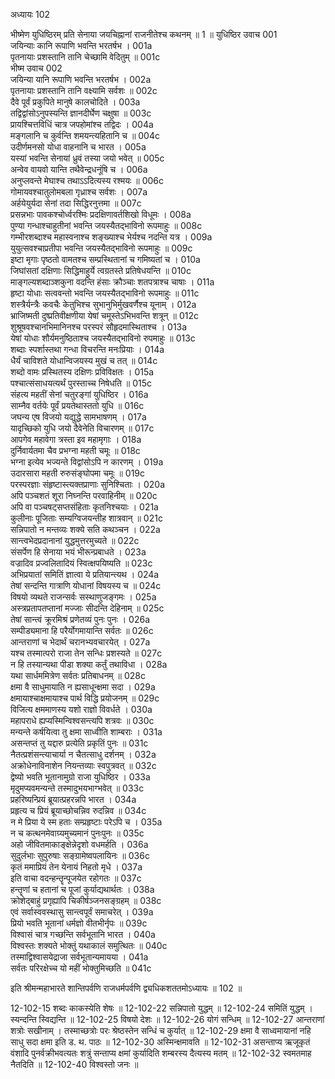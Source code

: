 अध्यायः 102

भीष्मेण युधिष्ठिरम् प्रति सेनाया जयचिह्नानां राजनीतेश्च कथनम् ॥ 1 ॥
युधिष्ठिर उवाच 	001  
जयिन्याः कानि रूपाणि भवन्ति भरतर्षभ ।	001a  
पृतनायाः प्रशस्तानि तानि चेच्छामि वेदितुम् ॥	001c  
भीष्म उवाच 	002  
जयिन्या यानि रूपाणि भवन्ति भरतर्षभ ।	002a  
पृतनायाः प्रशस्तानि तानि वक्ष्यामि सर्वशः ॥	002c  
दैवे पूर्वं प्रकुपिते मानुषे कालचोदिते ।	003a  
तद्विद्वांसोऽनुपस्यन्ति ज्ञानदीर्घेण चक्षुषा ॥	003c  
प्रायश्चित्तविधिं चात्र जपहोमांश्च तद्विदः ।	004a  
मङ्गलानि च कुर्वन्ति शमयन्त्यहितानि च ॥	004c  
उदीर्णमनसो योधा वाहनानि च भारत ।	005a  
यस्यां भवन्ति सेनायां ध्रुवं तस्या जयो भवेत् ॥	005c  
अन्वेव वायवो यान्ति तथैवेन्द्रधनूंषि च ।	006a  
अनुप्लवन्ते मेघाश्च तथाऽऽदित्यस्य रश्मयः ॥	006c  
गोमायवश्चातुलोमबला गृध्राश्च सर्वशः ।	007a  
अर्हयेयुर्यदा सेनां तदा सिद्धिरनुत्तमा ॥	007c  
प्रसन्नभाः पावकश्चोर्ध्वरश्मिः प्रदक्षिणावर्तशिखो विधूमः ।	008a  
पुण्या गन्धाश्चाहुतीनां भवन्ति जयस्यैतद्भाविनो रूपमाहुः ॥	008c  
गम्भीरशब्दाश्च महास्वनाश्च शङ्ख्याश्च भेर्यश्च नदन्ति यत्र ।	009a  
युयुत्सवश्चाप्रतीपा भवन्ति जयस्यैतद्भाविनो रूपमाहुः ॥	009c  
इष्टा मृगाः पृष्ठतो वामतश्च सम्प्रस्थितानां च गमिष्यतां च ।	010a  
जिघांसतां दक्षिणाः सिद्धिमाहुर्ये त्वग्रतस्ते प्रतिषेधयन्ति ॥	010c  
माङ्गल्यशब्दाञ्शकुना वदन्ति हंसाः क्रौञ्चाः शतपत्राश्च चाषाः ।	011a  
हृष्टा योधाः सत्ववन्तो भवन्ति जयस्यैतद्भाविनो रूपमाहुः ॥	011c  
शस्त्रैर्यन्त्रैः कवचैः केतुभिश्च सुभानुभिर्मुखवर्णैश्च यूनाम् ।	012a  
भ्राजिष्मती दुष्प्रतिवीक्षणीया येषां चमूस्तेऽभिभवन्ति शत्रून् ॥	012c  
शुश्रूषवश्चानभिमानिनश्च परस्परं सौहृदमास्थिताश्च ।	013a  
येषां योधाः शौर्यमनुष्ठिताश्च जयस्यैतद्भाविनो रुपमाहुः ॥	013c  
शब्दाः स्पर्शास्तथा गन्धा विचरन्ति मनःप्रियाः ।	014a  
धैर्यं चाविशते योधान्विजयस्य मुखं च तत् ॥	014c  
शब्दो वामः प्रस्थितस्य दक्षिणः प्रविविक्षतः ।	015a  
पश्चात्संसाधयत्यर्थं पुरस्ताच्च निषेधति ॥	015c  
संहत्य महतीं सेनां चतुरङ्गां युधिष्ठिर ।	016a  
साम्नैव वर्तयेः पूर्वं प्रयतेथास्ततो युधि ॥	016c  
जघन्य एष विजयो यद्युद्धे सामभाषणम् ।	017a  
यादृच्छिको युधि जयो दैवेनेति विचारणम् ॥	017c  
आपगेव महावेगा त्रस्ता इव महामृगाः ।	018a  
दुर्निवार्यतमा चैव प्रभग्ना महती चमूः ॥	018c  
भग्ना इत्येव भज्यन्ते विद्वांसोऽपि न कारणम् ।	019a  
उदारसारा महती रुरुसंङ्घोपमा चमूः ॥	019c  
परस्परज्ञाः संहृष्टास्त्यक्तप्राणाः सुनिश्चिताः ।	020a  
अपि पञ्चशतं शूरा निघ्नन्ति परवाहिनीम् ॥	020c  
अपि वा पञ्चषट्सप्तसंहिताः कृतनिश्चयाः ।	021a  
कुलीनाः पूजिताः सम्यग्विजयन्तीह शात्रवान् ॥	021c  
सन्निपातो न मन्तव्यः शक्ये सति कथञ्चन ।	022a  
सान्त्वभेदप्रदानानां युद्धमुत्तरमुच्यते ॥	022c  
संसर्पेण हि सेनाया भयं भीरून्प्रबाधते ।	023a  
वज्रादिव प्रज्वलितादियं स्वित्क्षपयिष्यति ॥	023c  
अभिप्रयातां समितिं ज्ञात्वा ये प्रतियान्त्यथ ।	024a  
तेषां सन्दन्ति गात्राणि योधानां विषयस्य च ॥	024c  
विषयो व्यथते राजन्सर्वः सस्थाणुजङ्गमः ।	025a  
अस्त्रप्रतापतप्तानां मज्जाः सीदन्ति देहिनाम् ॥	025c  
तेषां सान्त्वं क्रूरमिश्रं प्रणेतव्यं पुनः पुनः ।	026a  
सम्पीड्यमाना हि परैर्योगमायान्ति सर्वतः ॥	026c  
आन्तराणां च भेदार्थं चरानभ्यवचारयेत् ।	027a  
यश्च तस्मात्परो राजा तेन सन्धिः प्रशस्यते ॥	027c  
न हि तस्यान्यथा पीडा शक्या कर्तुं तथाविधा ।	028a  
यथा सार्धममित्रेण सर्वतः प्रतिबाधनम् ॥	028c  
क्षमा वै साधुमायाति न ह्यसाधून्क्षमा सदा ।	029a  
क्षमायाश्चाक्षमायाश्च पार्थ विद्धि प्रयोजनम् ॥	029c  
विजित्य क्षममाणस्य यशो राज्ञो विवर्धते ।	030a  
महापराधे ह्यप्यस्मिन्विश्वसन्त्यपि शत्रवः ॥	030c  
मन्यन्ते कर्षयित्वा तु क्षमा साध्वीति शाम्बराः ।	031a  
असन्तप्तं तु यद्दारु प्रत्येति प्रकृतिं पुनः ॥	031c  
नैतत्प्रशंसन्त्याचार्या न चैतत्साधु दर्शनम् ।	032a  
अक्रोधेनाविनाशेन नियन्तव्याः स्वपुत्रवत् ॥	032c  
द्वेष्यो भवति भूतानामुग्रो राजा युधिष्ठिर ।	033a  
मृदुमप्यवमन्यन्ते तस्मादुभयभाग्भवेत् ॥	033c  
प्रहरिष्यन्प्रियं ब्रूयात्प्रहरन्नपि भारत ।	034a  
प्रहृत्य च प्रियं ब्रूयाच्छोचन्निव रुदन्निव ॥	034c  
न मे प्रिया ये स्म हताः सम्प्रहृष्टाः परेऽपि च ।	035a  
न च कत्थनमेवाग्र्यमुच्यमानं पुनःपुनः ॥	035c  
अहो जीवितमाकाङ्क्षेन्नेदृशो वधमर्हति ।	036a  
सुदुर्लभाः सुपुरुषाः सङ्ग्रामेष्वपलायिनः ॥	036c  
कृतं ममाप्रियं तेन येनायं निहतो मृधे ।	037a  
इति वाचा वदन्हन्तॄन्पूजयेत रहोगतः ॥	037c  
हन्तॄणां च हतानां च पूजां कुर्याद्यथार्थतः ।	038a  
क्रोशेद्बाहुं प्रगृह्यापि चिकीर्षञ्जनसङ्ग्रहम् ॥	038c  
एवं सर्वास्ववस्थासु सान्त्वपूर्वं समाचरेत् ।	039a  
प्रियो भवति भूतानां धर्मज्ञो वीतभीर्नृपः ॥	039c  
विश्वासं चात्र गच्छन्ति सर्वभूतानि भारत ।	040a  
विश्वस्तः शक्यते भोक्तुं यथाकालं समुत्थितः ॥	040c  
तस्माद्विश्वासयेद्राजा सर्वभूतान्यमायया ।	041a  
सर्वतः परिरक्षेच्च यो महीं भोक्तुमिच्छति ॥ 	041c  

इति श्रीमन्महाभारते शान्तिपर्वणि राजधर्मपर्वणि द्व्यधिकशततमोऽध्यायः ॥ 102 ॥

12-102-15 शब्दः काकस्येति शेषः ॥ 12-102-22 सन्निपातो युद्धम् ॥ 12-102-24 समितिं युद्धम् । स्यन्दन्ति स्विद्यन्ति ॥ 12-102-25 विषयो देशः ॥ 12-102-26 योगं सन्धिम् ॥ 12-102-27 आन्तराणां शत्रोः सखीनाम् । तस्माच्छत्रोः परः श्रेष्ठस्तेन सन्धिं च कुर्यात् ॥ 12-102-29 क्षमा वै साध्वमायानां नहि साधु सदा क्षमा इति ड. थ. पाठः ॥ 12-102-30 अस्मिन्क्षमावति ॥ 12-102-31 असन्ताप्य ऋजूकृतं वंशादि पुनर्वक्रीभवत्यतः शत्रुं सन्ताप्य क्षमां कुर्यादिति शम्बरस्य दैत्यस्य मतम् ॥ 12-102-32 स्वमतमाह नैतदिति ॥ 12-102-40 विश्वस्तो जनः ॥
